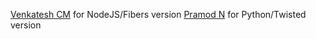 [Venkatesh CM](https://github.com/venkateshcm) for NodeJS/Fibers version
[Pramod N](https://github.com/machinelearner) for Python/Twisted version
